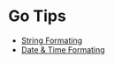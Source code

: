 # Go Tips

* [String Formating](https://pkg.go.dev/fmt)
* [Date & Time Formating](https://pkg.go.dev/time#Time.Format)
